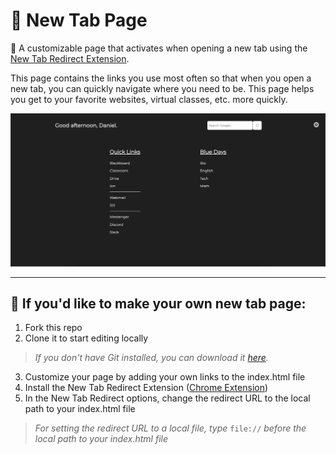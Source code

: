 # 🔎 New Tab Page

 📄 A customizable page that activates when opening a new tab using the [New Tab Redirect Extension](https://chrome.google.com/webstore/detail/new-tab-redirect/icpgjfneehieebagbmdbhnlpiopdcmna?hl=en-US 'New Tab Redirect Chrome Extension').

This page contains the links you use most often so that when you open a new tab, you can quickly navigate where you need to be. This page helps you get to your favorite websites, virtual classes, etc. more quickly.

![New Tab Page Demo Image](./assets/demo.png)

---

## 🚀 If you'd like to make your own new tab page:

1. Fork this repo
2. Clone it to start editing locally

> _If you don't have Git installed, you can download it [here](https://git-scm.com/downloads 'Git Download')._

3. Customize your page by adding your own links to the index.html file
4. Install the New Tab Redirect Extension ([Chrome Extension](https://chrome.google.com/webstore/detail/new-tab-redirect/icpgjfneehieebagbmdbhnlpiopdcmna?hl=en-US 'New Tab Redirect Chrome Extension'))
5. In the New Tab Redirect options, change the redirect URL to the local path to your index.html file
> _For setting the redirect URL to a local file, type_ `file://` _before the local path to your index.html file_